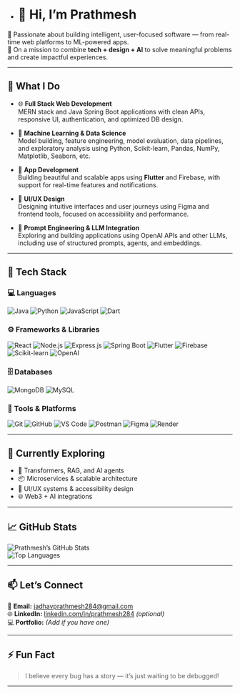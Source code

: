 
- # 👋 Hi, I’m Prathmesh

🚀 Passionate about building intelligent, user-focused software — from real-time web platforms to ML-powered apps.  
🎯 On a mission to combine **tech + design + AI** to solve meaningful problems and create impactful experiences.

---

## 💼 What I Do

- 🌐 **Full Stack Web Development**  
  MERN stack and Java Spring Boot applications with clean APIs, responsive UI, authentication, and optimized DB design.
  
- 🤖 **Machine Learning & Data Science**  
  Model building, feature engineering, model evaluation, data pipelines, and exploratory analysis using Python, Scikit-learn, Pandas, NumPy, Matplotlib, Seaborn, etc.

- 📱 **App Development**  
  Building beautiful and scalable apps using **Flutter** and Firebase, with support for real-time features and notifications.

- 🎨 **UI/UX Design**  
  Designing intuitive interfaces and user journeys using Figma and frontend tools, focused on accessibility and performance.

- 💬 **Prompt Engineering & LLM Integration**  
  Exploring and building applications using OpenAI APIs and other LLMs, including use of structured prompts, agents, and embeddings.

---

## 🧰 Tech Stack

### 💻 Languages  
![Java](https://img.shields.io/badge/Java-%23ED8B00.svg?style=flat&logo=java&logoColor=white)
![Python](https://img.shields.io/badge/Python-%2314354C.svg?style=flat&logo=python&logoColor=white)
![JavaScript](https://img.shields.io/badge/JavaScript-%23F7DF1E.svg?style=flat&logo=javascript&logoColor=black)
![Dart](https://img.shields.io/badge/Dart-%230175C2.svg?style=flat&logo=dart&logoColor=white)

### ⚙️ Frameworks & Libraries  
![React](https://img.shields.io/badge/React-%2361DAFB.svg?style=flat&logo=react&logoColor=black)
![Node.js](https://img.shields.io/badge/Node.js-%23339933.svg?style=flat&logo=node.js&logoColor=white)
![Express.js](https://img.shields.io/badge/Express.js-%23000000.svg?style=flat&logo=express&logoColor=white)
![Spring Boot](https://img.shields.io/badge/Spring%20Boot-%236DB33F.svg?style=flat&logo=spring-boot&logoColor=white)
![Flutter](https://img.shields.io/badge/Flutter-%2302569B.svg?style=flat&logo=flutter&logoColor=white)
![Firebase](https://img.shields.io/badge/Firebase-%23039BE5.svg?style=flat&logo=firebase)
![Scikit-learn](https://img.shields.io/badge/Scikit--learn-%23F7931E.svg?style=flat&logo=scikit-learn&logoColor=white)
![OpenAI](https://img.shields.io/badge/OpenAI-API-blueviolet?logo=openai)

### 🗄️ Databases  
![MongoDB](https://img.shields.io/badge/MongoDB-%2347A248.svg?style=flat&logo=mongodb&logoColor=white)
![MySQL](https://img.shields.io/badge/MySQL-%2300f.svg?style=flat&logo=mysql&logoColor=white)
<!-- ![PostgreSQL](https://img.shields.io/badge/PostgreSQL-%23316192.svg?style=flat&logo=postgresql&logoColor=white) -->

### 🧪 Tools & Platforms  
![Git](https://img.shields.io/badge/Git-%23F05033.svg?style=flat&logo=git&logoColor=white)
![GitHub](https://img.shields.io/badge/GitHub-%23121011.svg?style=flat&logo=github)
![VS Code](https://img.shields.io/badge/VSCode-%23007ACC.svg?style=flat&logo=visual-studio-code&logoColor=white)
![Postman](https://img.shields.io/badge/Postman-%23FF6C37.svg?style=flat&logo=postman)
![Figma](https://img.shields.io/badge/Figma-%23F24E1E.svg?style=flat&logo=figma&logoColor=white)
![Render](https://img.shields.io/badge/Render-Cloud-blue?logo=render)

---

## 🌱 Currently Exploring

- 🧠 Transformers, RAG, and AI agents  
- 📦 Microservices & scalable architecture  
- 🎨 UI/UX systems & accessibility design  
- 🌐 Web3 + AI integrations

---

## 📈 GitHub Stats

![Prathmesh’s GitHub Stats](https://github-readme-stats.vercel.app/api?username=prathmesh284&show_icons=true&theme=radical)  
![Top Languages](https://github-readme-stats.vercel.app/api/top-langs/?username=prathmesh284&layout=compact&theme=radical)

---

## 📫 Let’s Connect

📧 **Email:** [jadhavprathmesh284@gmail.com](mailto:jadhavprathmesh284@gmail.com)  
🌐 **LinkedIn:** [linkedin.com/in/prathmesh284](https://linkedin.com/in/prathmesh284) *(optional)*  
💻 **Portfolio:** *(Add if you have one)*

---

## ⚡ Fun Fact

> I believe every bug has a story — it’s just waiting to be debugged!

---

<!--
✨ This special README appears on your GitHub profile! Make it yours.
-->
